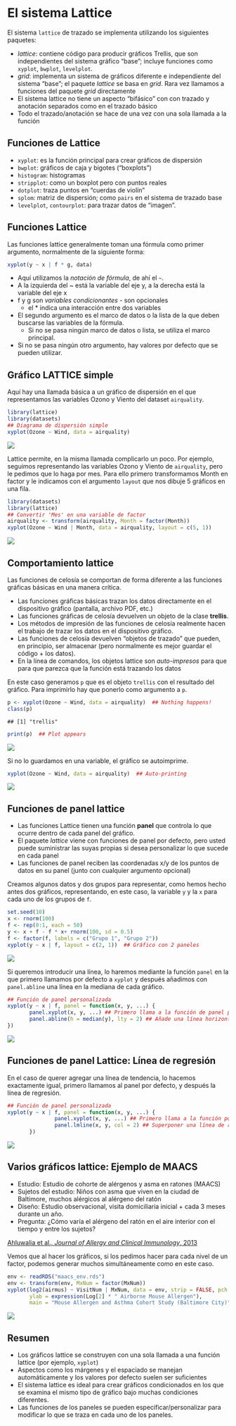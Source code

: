 El sistema Lattice
================

El sistema `lattice` de trazado se implementa utilizando los siguientes
paquetes:

-   *lattice*: contiene código para producir gráficos Trellis, que son
    independientes del sistema gráfico “base”; incluye funciones como
    `xyplot`, `bwplot`, `levelplot`.
-   *grid*: implementa un sistema de gráficos diferente e independiente
    del sistema “base”; el paquete *lattice* se basa en *grid*. Rara vez
    llamamos a funciones del paquete *grid* directamente
-   El sistema lattice no tiene un aspecto “bifásico” con con trazado y
    anotación separados como en el trazado básico
-   Todo el trazado/anotación se hace de una vez con una sola llamada a
    la función

## Funciones de Lattice

-   `xyplot`: es la función principal para crear gráficos de dispersión
-   `bwplot`: gráficos de caja y bigotes (“boxplots”)
-   `histogram`: histogramas
-   `stripplot`: como un boxplot pero con puntos reales
-   `dotplot`: traza puntos en “cuerdas de violín”
-   `splom`: matriz de dispersión; como `pairs` en el sistema de trazado
    base
-   `levelplot`, `contourplot`: para trazar datos de “imagen”.

## Funciones Lattice

Las funciones lattice generalmente toman una fórmula como primer
argumento, normalmente de la siguiente forma:

``` r
xyplot(y ~ x | f * g, data)
```

-   Aquí utilizamos la *notación de fórmula*, de ahí el `~`.
-   A la izquierda del \~ está la variable del eje y, a la derecha está
    la variable del eje x
-   f y g son *variables condicionantes* - son opcionales
    -   el \* indica una interacción entre dos variables
-   El segundo argumento es el marco de datos o la lista de la que deben
    buscarse las variables de la fórmula.
    -   Si no se pasa ningún marco de datos o lista, se utiliza el marco
        principal.
-   Si no se pasa ningún otro argumento, hay valores por defecto que se
    pueden utilizar.

## Gráfico LATTICE simple

Aquí hay una llamada básica a un gráfico de dispersión en el que
representamos las variables Ozono y Viento del dataset `airquality`.

``` r
library(lattice)
library(datasets)
## Diagrama de dispersión simple
xyplot(Ozone ~ Wind, data = airquality)
```

![](01_sistema_lattice_files/figure-gfm/unnamed-chunk-1-1.png)<!-- -->

Lattice permite, en la misma llamada complicarlo un poco. Por ejemplo,
seguimos representando las variables Ozono y Viento de `airquality`,
pero le pedimos que lo haga por mes. Para ello primero transformamos
Month en factor y le indicamos con el argumento `layout` que nos dibuje
5 gráficos en una fila.

``` r
library(datasets)
library(lattice)
## Convertir 'Mes' en una variable de factor
airquality <- transform(airquality, Month = factor(Month)) 
xyplot(Ozone ~ Wind | Month, data = airquality, layout = c(5, 1))
```

![](01_sistema_lattice_files/figure-gfm/unnamed-chunk-2-1.png)<!-- -->

## Comportamiento lattice

Las funciones de celosía se comportan de forma diferente a las funciones
gráficas básicas en una manera crítica.

-   Las funciones gráficas básicas trazan los datos directamente en el
    dispositivo gráfico (pantalla, archivo PDF, etc.)
-   Las funciones gráficas de celosía devuelven un objeto de la clase
    **trellis**.
-   Los métodos de impresión de las funciones de celosía realmente hacen
    el trabajo de trazar los datos en el dispositivo gráfico.
-   Las funciones de celosía devuelven “objetos de trazado” que pueden,
    en principio, ser almacenar (pero normalmente es mejor guardar el
    código + los datos).
-   En la línea de comandos, los objetos lattice son *auto-impresos*
    para que para que parezca que la función está trazando los datos

En este caso generamos `p` que es el objeto `trellis` con el resultado
del gráfico. Para imprimirlo hay que ponerlo como argumento a `p`.

``` r
p <- xyplot(Ozone ~ Wind, data = airquality)  ## Nothing happens!
class(p)
```

    ## [1] "trellis"

``` r
print(p)  ## Plot appears
```

![](01_sistema_lattice_files/figure-gfm/unnamed-chunk-3-1.png)<!-- -->

Si no lo guardamos en una variable, el gráfico se autoimprime.

``` r
xyplot(Ozone ~ Wind, data = airquality)  ## Auto-printing
```

![](01_sistema_lattice_files/figure-gfm/unnamed-chunk-4-1.png)<!-- -->

## Funciones de panel lattice

-   Las funciones Lattice tienen una función **panel** que controla lo
    que ocurre dentro de cada panel del gráfico.
-   El paquete *lattice* viene con funciones de panel por defecto, pero
    usted puede suministrar las suyas propias si desea personalizar lo
    que sucede en cada panel
-   Las funciones de panel reciben las coordenadas x/y de los puntos de
    datos en su panel (junto con cualquier argumento opcional)

Creamos algunos datos y dos grupos para representar, como hemos hecho
antes dos gráficos, representando, en este caso, la variable `y` y la
`x` para cada uno de los grupos de `f`.

``` r
set.seed(10)
x <- rnorm(100)
f <- rep(0:1, each = 50)
y <- x + f - f * x+ rnorm(100, sd = 0.5)
f <- factor(f, labels = c("Grupo 1", "Grupo 2"))
xyplot(y ~ x | f, layout = c(2, 1))  ## Gráfico con 2 paneles
```

![](01_sistema_lattice_files/figure-gfm/unnamed-chunk-5-1.png)<!-- -->

Si queremos introducir una línea, lo haremos mediante la función `panel`
en la que primero llamamos por defecto a `xyplot` y después añadimos con
`panel.abline` una línea en la mediana de cada gráfico.

``` r
## Función de panel personalizada
xyplot(y ~ x | f, panel = function(x, y, ...) {
       panel.xyplot(x, y, ...) ## Primero llama a la función de panel por defecto para 'xyplot'
       panel.abline(h = median(y), lty = 2) ## Añade una línea horizontal en la mediana
})
```

![](01_sistema_lattice_files/figure-gfm/unnamed-chunk-6-1.png)<!-- -->

## Funciones de panel Lattice: Línea de regresión

En el caso de querer agregar una línea de tendencia, lo hacemos
exactamente igual, primero llamamos al panel por defecto, y después la
línea de regresión.

``` r
## Función de panel personalizada
xyplot(y ~ x | f, panel = function(x, y, ...) {
               panel.xyplot(x, y, ...) ## Primero llama a la función por defecto del panel
               panel.lmline(x, y, col = 2) ## Superponer una línea de regresión lineal simple
       })
```

![](01_sistema_lattice_files/figure-gfm/unnamed-chunk-7-1.png)<!-- -->

## Varios gráficos lattice: Ejemplo de MAACS

-   Estudio: Estudio de cohorte de alérgenos y asma en ratones (MAACS)
-   Sujetos del estudio: Niños con asma que viven en la ciudad de
    Baltimore, muchos alérgicos al alérgeno del ratón
-   Diseño: Estudio observacional, visita domiciliaria inicial + cada 3
    meses durante un año.
-   Pregunta: ¿Cómo varía el alérgeno del ratón en el aire interior con
    el tiempo y entre los sujetos?

[Ahluwalia et al., *Journal of Allergy and Clinical Immunology*,
2013](http://www.ncbi.nlm.nih.gov/pubmed/23810154)

Vemos que al hacer los gráficos, si los pedimos hacer para cada nivel de
un factor, podemos generar muchos simultáneamente como en este caso.

``` r
env <- readRDS("maacs_env.rds")
env <- transform(env, MxNum = factor(MxNum))
xyplot(log2(airmus) ~ VisitNum | MxNum, data = env, strip = FALSE, pch = 20, xlab = "Visit Number", 
       ylab = expression(Log[2] * " Airborne Mouse Allergen"), 
       main = "Mouse Allergen and Asthma Cohort Study (Baltimore City)")
```

![](01_sistema_lattice_files/figure-gfm/unnamed-chunk-8-1.png)<!-- -->

## Resumen

-   Los gráficos lattice se construyen con una sola llamada a una
    función lattice (por ejemplo, `xyplot`)
-   Aspectos como los márgenes y el espaciado se manejan automáticamente
    y los valores por defecto suelen ser suficientes
-   El sistema lattice es ideal para crear gráficos condicionados en los
    que se examina el mismo tipo de gráfico bajo muchas condiciones
    diferentes.
-   Las funciones de los paneles se pueden especificar/personalizar para
    modificar lo que se traza en cada uno de los paneles.
